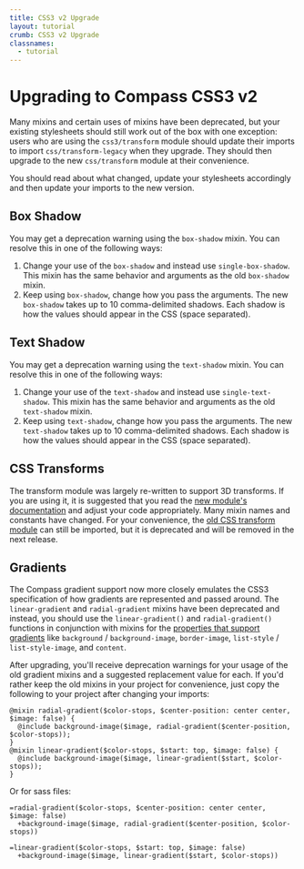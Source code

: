 ```yaml
---
title: CSS3 v2 Upgrade
layout: tutorial
crumb: CSS3 v2 Upgrade
classnames:
  - tutorial
---
```

# Upgrading to Compass CSS3 v2
Many mixins and certain uses of mixins have been deprecated, but your
existing stylesheets should still work out of the box with one exception:
users who are using the `css3/transform` module should update their imports
to import `css/transform-legacy` when they upgrade. They should then upgrade
to the new `css/transform` module at their convenience.

You should read about what changed, update your stylesheets accordingly
and then update your imports to the new version.

<a name="box-shadow"></a>
## Box Shadow
You may get a deprecation warning using the `box-shadow` mixin.
You can resolve this in one of the following ways:

1. Change your use of the `box-shadow` and instead use `single-box-shadow`.
   This mixin has the same behavior and arguments as the old `box-shadow` mixin.
2. Keep using `box-shadow`, change how you pass the arguments. The new
   `box-shadow` takes up to 10 comma-delimited shadows. Each shadow is
   how the values should appear in the CSS (space separated).

<a name="text-shadow"></a>
## Text Shadow

You may get a deprecation warning using the `text-shadow` mixin.
You can resolve this in one of the following ways:

1. Change your use of the `text-shadow` and instead use `single-text-shadow`.
   This mixin has the same behavior and arguments as the old `text-shadow` mixin.
2. Keep using `text-shadow`, change how you pass the arguments. The new
   `text-shadow` takes up to 10 comma-delimited shadows. Each shadow is
   how the values should appear in the CSS (space separated).

<a name="transform"></a>
## CSS Transforms
The transform module was largely re-written to support 3D transforms. If you
are using it, it is suggested that you read the [new module's documentation][new_transform]
and adjust your code appropriately. Many mixin names and constants have changed.
For your convenience, the [old CSS transform module][old_transform] can still be imported, but it
is deprecated and will be removed in the next release.

<a name="gradients"></a>
## Gradients

The Compass gradient support now more closely emulates the CSS3 specification of how gradients
are represented and passed around. The `linear-gradient` and `radial-gradient` mixins
have been deprecated and instead, you should use the `linear-gradient()` and `radial-gradient()`
functions in conjunction with mixins for the [properties that support gradients][image_stylesheet] like
`background` / `background-image`, `border-image`, `list-style` / `list-style-image`,
and `content`.

After upgrading, you'll receive deprecation warnings for your usage of the old gradient
mixins and a suggested replacement value for each. If you'd rather keep the old mixins in
your project for convenience, just copy the following to your project after changing your imports:

    @mixin radial-gradient($color-stops, $center-position: center center, $image: false) {
      @include background-image($image, radial-gradient($center-position, $color-stops));
    }
    @mixin linear-gradient($color-stops, $start: top, $image: false) {
      @include background-image($image, linear-gradient($start, $color-stops));
    }

Or for sass files:

    =radial-gradient($color-stops, $center-position: center center, $image: false)
      +background-image($image, radial-gradient($center-position, $color-stops))
    
    =linear-gradient($color-stops, $start: top, $image: false)
      +background-image($image, linear-gradient($start, $color-stops))

[new_transform]: /reference/compass/css3/transform/
[old_transform]: /reference/compass/css3/transform-legacy/
[image_stylesheet]: /reference/compass/css3/images/
